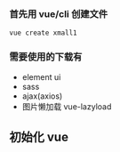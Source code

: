 ### 首先用 vue/cli 创建文件

```
vue create xmall1
```

### 需要使用的下载有

- element ui
- sass
- ajax(axios)
- 图片懒加载 vue-lazyload

## 初始化 vue
